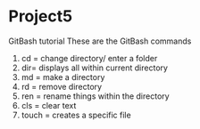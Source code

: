 # Project5
GitBash tutorial
These are the GitBash commands
1. cd = change directory/ enter a folder
2. dir= displays all within current directory
3. md = make a directory
4. rd = remove directory
5. ren = rename things within the directory
6. cls = clear text
7. touch = creates a specific file

